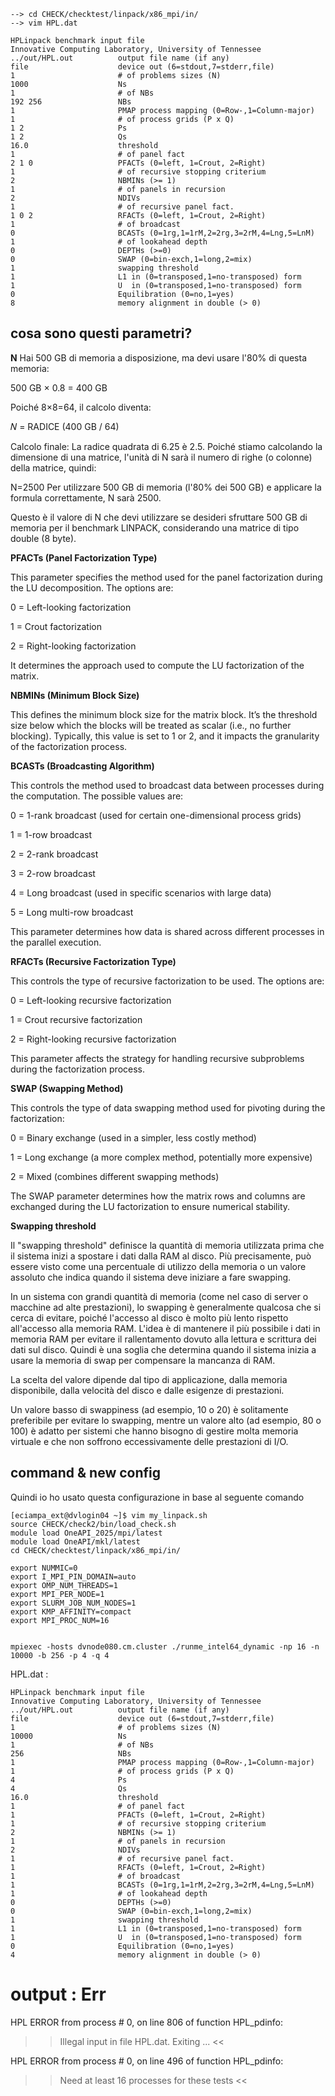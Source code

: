  ```
--> cd CHECK/checktest/linpack/x86_mpi/in/
--> vim HPL.dat
 ```
 ```
HPLinpack benchmark input file
Innovative Computing Laboratory, University of Tennessee
../out/HPL.out          output file name (if any)
file                    device out (6=stdout,7=stderr,file)
1                       # of problems sizes (N)
1000                    Ns
1                       # of NBs
192 256                 NBs
1                       PMAP process mapping (0=Row-,1=Column-major)
1                       # of process grids (P x Q)
1 2                     Ps
1 2                     Qs
16.0                    threshold
1                       # of panel fact
2 1 0                   PFACTs (0=left, 1=Crout, 2=Right)
1                       # of recursive stopping criterium
2                       NBMINs (>= 1)
1                       # of panels in recursion
2                       NDIVs
1                       # of recursive panel fact.
1 0 2                   RFACTs (0=left, 1=Crout, 2=Right)
1                       # of broadcast
0                       BCASTs (0=1rg,1=1rM,2=2rg,3=2rM,4=Lng,5=LnM)
1                       # of lookahead depth
0                       DEPTHs (>=0)
0                       SWAP (0=bin-exch,1=long,2=mix)
1                       swapping threshold
1                       L1 in (0=transposed,1=no-transposed) form
1                       U  in (0=transposed,1=no-transposed) form
0                       Equilibration (0=no,1=yes)
8                       memory alignment in double (> 0)

```


## cosa sono questi parametri?

**N**
Hai 500 GB di memoria a disposizione, ma devi usare l'80% di questa memoria:

500 GB × 0.8 = 400 GB

Poiché 8×8=64, il calcolo diventa:

𝑁 = RADICE (400 GB / 64)

Calcolo finale: La radice quadrata di 6.25 è 2.5. Poiché stiamo calcolando la dimensione di una matrice, l'unità di N sarà il numero di righe (o colonne) della matrice, quindi:

N=2500
Per utilizzare 500 GB di memoria (l'80% dei 500 GB) e applicare la formula correttamente, N sarà 2500.

Questo è il valore di N che devi utilizzare se desideri sfruttare 500 GB di memoria per il benchmark LINPACK, considerando una matrice di tipo double (8 byte).

**PFACTs (Panel Factorization Type)**

This parameter specifies the method used for the panel factorization during the LU decomposition. The options are:

0 = Left-looking factorization

1 = Crout factorization

2 = Right-looking factorization

It determines the approach used to compute the LU factorization of the matrix.

**NBMINs (Minimum Block Size)**

This defines the minimum block size for the matrix block. It’s the threshold size below which the blocks will be treated as scalar (i.e., no further blocking). Typically, this value is set to 1 or 2, and it impacts the granularity of the factorization process.

**BCASTs (Broadcasting Algorithm)**

This controls the method used to broadcast data between processes during the computation. The possible values are:

0 = 1-rank broadcast (used for certain one-dimensional process grids)

1 = 1-row broadcast

2 = 2-rank broadcast

3 = 2-row broadcast

4 = Long broadcast (used in specific scenarios with large data)

5 = Long multi-row broadcast

This parameter determines how data is shared across different processes in the parallel execution.

**RFACTs (Recursive Factorization Type)**

This controls the type of recursive factorization to be used. The options are:

0 = Left-looking recursive factorization

1 = Crout recursive factorization

2 = Right-looking recursive factorization

This parameter affects the strategy for handling recursive subproblems during the factorization process.

**SWAP (Swapping Method)**

This controls the type of data swapping method used for pivoting during the factorization:

0 = Binary exchange (used in a simpler, less costly method)

1 = Long exchange (a more complex method, potentially more expensive)

2 = Mixed (combines different swapping methods)

The SWAP parameter determines how the matrix rows and columns are exchanged during the LU factorization to ensure numerical stability.

**Swapping threshold**

Il "swapping threshold" definisce la quantità di memoria utilizzata prima che il sistema inizi a spostare i dati dalla RAM al disco. Più precisamente, può essere visto come una percentuale di utilizzo della memoria o un valore assoluto che indica quando il sistema deve iniziare a fare swapping.

In un sistema con grandi quantità di memoria (come nel caso di server o macchine ad alte prestazioni), lo swapping è generalmente qualcosa che si cerca di evitare, poiché l'accesso al disco è molto più lento rispetto all'accesso alla memoria RAM. L'idea è di mantenere il più possibile i dati in memoria RAM per evitare il rallentamento dovuto alla lettura e scrittura dei dati sul disco.
Quindi è una soglia che determina quando il sistema inizia a usare la memoria di swap per compensare la mancanza di RAM.

La scelta del valore dipende dal tipo di applicazione, dalla memoria disponibile, dalla velocità del disco e dalle esigenze di prestazioni.

Un valore basso di swappiness (ad esempio, 10 o 20) è solitamente preferibile per evitare lo swapping, mentre un valore alto (ad esempio, 80 o 100) è adatto per sistemi che hanno bisogno di gestire molta memoria virtuale e che non soffrono eccessivamente delle prestazioni di I/O.

## command & new config

Quindi io ho usato questa configurazione in base al seguente comando

 ```
[eciampa_ext@dvlogin04 ~]$ vim my_linpack.sh
source CHECK/check2/bin/load_check.sh
module load OneAPI_2025/mpi/latest
module load OneAPI/mkl/latest
cd CHECK/checktest/linpack/x86_mpi/in/

export NUMMIC=0
export I_MPI_PIN_DOMAIN=auto
export OMP_NUM_THREADS=1
export MPI_PER_NODE=1
export SLURM_JOB_NUM_NODES=1
export KMP_AFFINITY=compact
export MPI_PROC_NUM=16


mpiexec -hosts dvnode080.cm.cluster ./runme_intel64_dynamic -np 16 -n 10000 -b 256 -p 4 -q 4

 ```
HPL.dat :
```
HPLinpack benchmark input file
Innovative Computing Laboratory, University of Tennessee
../out/HPL.out          output file name (if any)
file                    device out (6=stdout,7=stderr,file)
1                       # of problems sizes (N)
10000                   Ns
1                       # of NBs
256                     NBs
1                       PMAP process mapping (0=Row-,1=Column-major)
1                       # of process grids (P x Q)
4                       Ps
4                       Qs
16.0                    threshold
1                       # of panel fact
1                       PFACTs (0=left, 1=Crout, 2=Right)
1                       # of recursive stopping criterium
2                       NBMINs (>= 1)
1                       # of panels in recursion
2                       NDIVs
1                       # of recursive panel fact.
1                       RFACTs (0=left, 1=Crout, 2=Right)
1                       # of broadcast
1                       BCASTs (0=1rg,1=1rM,2=2rg,3=2rM,4=Lng,5=LnM)
1                       # of lookahead depth
0                       DEPTHs (>=0)
0                       SWAP (0=bin-exch,1=long,2=mix)
1                       swapping threshold
1                       L1 in (0=transposed,1=no-transposed) form
1                       U  in (0=transposed,1=no-transposed) form
0                       Equilibration (0=no,1=yes)
4                       memory alignment in double (> 0)

 ```

# output : Err

HPL ERROR from process # 0, on line 806 of function HPL_pdinfo:
>> Illegal input in file HPL.dat. Exiting ... <<

HPL ERROR from process # 0, on line 496 of function HPL_pdinfo:
>> Need at least 16 processes for these tests <<


